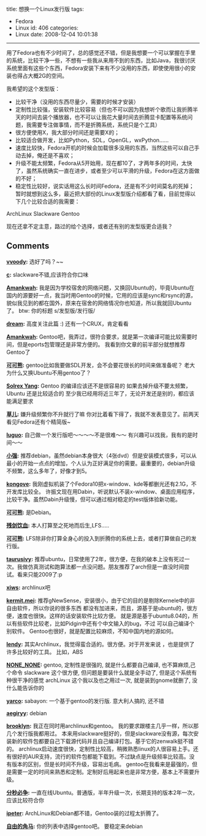 title: 想换一个Linux发行版
tags:
  - Fedora
  - Linux
id: 406
categories:
  - Linux
date: 2008-12-04 10:01:38
---

用了Fedora也有不少时间了，总的感觉还不错，但是我想要一个可以掌握在手里的系统，比较干净一些，不想有一些我从来用不到的东西，比如Java，我很讨厌系统里面有这些个东西，Fedora安装下来有不少没用的东西，即使使用很小的安装也得占大概2G的空间。

我希望的这个发型版：
* 比较干净（没用的东西尽量少，需要的时候才安装）
* 定制性比较强，安装软件比较容易（但也不可以因为我想听个歌而让我折腾半天的时间去装个播放器，也不可以让我花大量时间去折腾显卡配置等系统问题，我需要专注做事情，而不是折腾系统，系统只是个工具）
* 很方便使用X，我大部分时间还是需要X的；
* 比较适合做开发，比如Python，SDL，OpenGL，wxPython......
* 速度比较快，Fedora开机的时候会加载很多没用的东西，当然这些可以自己手动去掉，俺还是不喜欢；
* 升级不能太频繁，Fedora从5开始用，现在都10了，才两年多的时间，太快了，虽然系统确实一直在进步，或者至少可以平滑的升级，Fedora在这方面做的不好；
* 稳定性比较好，说实话用这么长时间Fedora，还是有不少时间莫名的死掉；
暂时就想到这么多，最近把大部份的Linux发型版介绍都看了看，目前觉得以下几个比较合适的我需要： 


ArchLinux
Slackware
Gentoo

现在还拿不定主意，路过的给个选择，或者还有别的发型版更合适我？
## Comments

**[vvoody](#4693 "2008-12-18 21:44:18"):** 选好了吗？~~

**[c](#4659 "2008-12-07 10:27:00"):** slackware不错,应该符合你口味

**[Amankwah](#4660 "2008-12-08 12:34:28"):** 我是因为学校宿舍的网络问题，又换回Ubuntu的，毕竟Ubuntu在国内的源要好一点，我当时用Gentoo的时候，它用的应该是sync和rsync的源，貌似我见到的都在国外，原来在宿舍的网络情况你也知道，所以我就回Ubuntu了。 btw: 你的标题 s/发型版/发行版/

**[dream](#4642 "2008-12-04 12:06:09"):** 高度关注此篇 :) 还有一个CRUX，肯定看看

**[Amankwah](#4643 "2008-12-04 12:54:55"):** Gentoo吧，我弄过，很符合要求，就是第一次编译可能比较需要时间，但是eports包管理还是非常方便的。 我看到你文章的前半部分就想推荐Gentoo了

**[可可熊](#4644 "2008-12-04 13:04:32"):** gentoo比如我要做SDL开发，会不会要花很长的时间来做准备呢？ 老大为什么又换Ubuntu不用gentoo了？

**[Solrex Yang](#4645 "2008-12-04 14:14:08"):** Gentoo 的编译应该还不是很容易的 如果去掉升级不要太频繁，Ubuntu 还是比较适合的 至少我已经用将近三年了，无论开发还是别的，都应该能满足要求

**[草儿](#4646 "2008-12-04 15:19:25"):** 嫌升级频繁你不升就行了嘛 你对比着看下得了，我就不发表意见了。前两天看见Fedora还有个精简版~

**[luguo](#4647 "2008-12-04 20:16:29"):** 自己做一个发行版吧～～～～不是很难～～ 有兴趣可以找我，我有的是时间～～

**[小强](#4648 "2008-12-04 23:04:27"):** 推荐debian，虽然debian本身很大（4张dvd）但是安装模式很多，可以从最小的开始一点点的增加，个人认为正好满足你的需要。最重要的，debian升级不频繁，这么多年了，好像才到5。

**[kongove](#4651 "2008-12-05 13:51:45"):** 我刚虚拟机装了个Fedora10把x-window、kde等都删光还有2.1G，不开发库比较全。 许振文现在用Dabin，听说默认不装x-window、桌面应用程序，比较干净。虽然Dabin升级慢，但可以通过相对稳定的test版体验新功能。

**[可可熊](#4652 "2008-12-05 16:29:19"):** 是Debian。

**[残剑饮血](#4747 "2008-12-31 13:09:50"):** 本人打算至之死地而后生,LFS.....

**[可可熊](#4748 "2008-12-31 13:44:40"):** LFS除非你打算全身心的投入到折腾你的系统上去，或者打算做自己的发行版。

**[taurusivy](#4759 "2008-12-31 20:48:07"):** 推荐ubuntu，日常使用了2年，很方便，在我的破本上没有死过一次。我做仿真测试和跑算法都一点没问题。朋友推荐了arch但是一直没时间尝试。看来只能2009了:p

**[xiws](#5540 "2009-03-20 18:58:05"):** archlinux吧

**[kermit.mei](#5072 "2009-02-09 17:23:25"):** 推荐gNewSense，安装很小，由于它的目的是剔除Kernele中的非自由软件，所以你说的很多东西 都没有加进来，而且，源基于是ubuntu的，很方便，速度也很快。这样的话安装软件比较方便。 就是源是基于ubuntu8.04的，所以有些软件比较老，比如Pidgin中还有个中文输入的bug，不过 可以自己编译个别软件。 Gentoo也很好，就是配置比较麻烦，不知中国内地的源如何。

**[lendy](#5458 "2009-03-12 22:59:23"):** 其实Archlinux，我觉得蛮合适的。很方便。对于开发来说 ，也是提供了许多比较好的工具。 比如，ABS

**[NONE_NONE](#6165 "2009-06-22 23:22:02"):** gentoo, 定制性是很强的, 就是什么都要自己编译, 也不算麻烦,己个命令 slackware 这个很方便, 但问题是要装什么就是全手动了, 但是这个系统有种很干净的感觉 archLinux 这个我以及也之用过一次, 就是装到gnome就删了, 没什么能告诉你的

**[yarco](#7219 "2010-01-27 18:00:56"):** sabayon: 一个基于gentoo的发行版. 意大利人搞的, 还不错

**[aegiryy](#7185 "2010-01-20 20:54:16"):** debian

**[brooklyn](#6824 "2009-12-13 00:55:15"):** 我正在同时用archlinux和gentoo。 我的要求跟楼主几乎一样，所以那几个发行版我都用过。 本来用slackware挺好的，但是slackware没有源，每次安装新的软件包都要自己下载源代码并且自己编译打包。基于它的zenwalk挺不错的。 archlinux启动速度很快，定制性比较高，稍微熟悉linux的人很容易上手。还有很好的AUR支持，流行的软件包都能下载到。不过缺点是升级频率比较高。没有版本的区别，但是长时间不升级，容易出毛病。 gentoo在我看来是最强的，但是需要一定的时间来熟悉和定制。定制好后用起来也是非常方便，基本上不需要升级。

**[分秒必争](#7683 "2010-03-24 14:01:15"):** 一直在线Ubuntu。普通版，半年升级一次，长期支持的版本2年一次，应该比较符合你

**[ipeter](#10803 "2011-08-20 20:42:34"):** ArchLinux和Debian都不错，Gentoo装的过程太折腾了。

**[自由的角马](#11520 "2011-11-01 20:50:22"):** 你的列表中选择gentoo吧。 要稳定来debian

